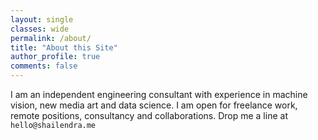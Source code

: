 ```yaml
---
layout: single
classes: wide
permalink: /about/
title: "About this Site"
author_profile: true
comments: false
---
```


I am an independent engineering consultant with experience in machine vision, new media art and data science. I am open for freelance work, remote positions, consultancy and collaborations. Drop me a line at `hello@shailendra.me`